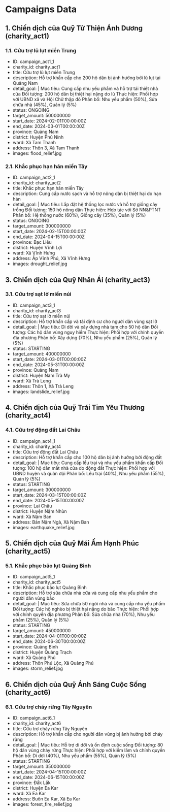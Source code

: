 # Campaigns Data

## 1. Chiến dịch của Quỹ Từ Thiện Ánh Dương (charity_act1)
### 1.1. Cứu trợ lũ lụt miền Trung
- ID: campaign_act1_1
- charity_id: charity_act1
- title: Cứu trợ lũ lụt miền Trung
- description: Hỗ trợ khẩn cấp cho 200 hộ dân bị ảnh hưởng bởi lũ lụt tại Quảng Nam
- detail_goal: |
    Mục tiêu: Cung cấp nhu yếu phẩm và hỗ trợ tái thiết nhà cửa
    Đối tượng: 200 hộ dân bị thiệt hại nặng do lũ
    Thực hiện: Phối hợp với UBND xã và Hội Chữ thập đỏ
    Phân bổ: Nhu yếu phẩm (50%), Sửa chữa nhà (45%), Quản lý (5%)
- status: ONGOING
- target_amount: 500000000
- start_date: 2024-02-01T00:00:00Z
- end_date: 2024-03-01T00:00:00Z
- province: Quảng Nam
- district: Huyện Phú Ninh
- ward: Xã Tam Thanh
- address: Thôn 3, Xã Tam Thanh
- images: flood_relief.jpg

### 2.1. Khắc phục hạn hán miền Tây
- ID: campaign_act2_1
- charity_id: charity_act2
- title: Khắc phục hạn hán miền Tây
- description: Cung cấp nước sạch và hỗ trợ nông dân bị thiệt hại do hạn hán
- detail_goal: |
    Mục tiêu: Lắp đặt hệ thống lọc nước và hỗ trợ giống cây trồng
    Đối tượng: 150 hộ nông dân
    Thực hiện: Hợp tác với Sở NN&PTNT
    Phân bổ: Hệ thống nước (60%), Giống cây (35%), Quản lý (5%)
- status: ONGOING
- target_amount: 300000000
- start_date: 2024-02-15T00:00:00Z
- end_date: 2024-04-15T00:00:00Z
- province: Bạc Liêu
- district: Huyện Vĩnh Lợi
- ward: Xã Vĩnh Hưng
- address: Ấp Vĩnh Phú, Xã Vĩnh Hưng
- images: drought_relief.jpg

## 3. Chiến dịch của Quỹ Nhân Ái (charity_act3)
### 3.1. Cứu trợ sạt lở miền núi
- ID: campaign_act3_1
- charity_id: charity_act3
- title: Cứu trợ sạt lở miền núi
- description: Hỗ trợ khẩn cấp và tái định cư cho người dân vùng sạt lở
- detail_goal: |
    Mục tiêu: Di dời và xây dựng nhà tạm cho 50 hộ dân
    Đối tượng: Các hộ dân vùng nguy hiểm
    Thực hiện: Phối hợp với chính quyền địa phương
    Phân bổ: Xây dựng (70%), Nhu yếu phẩm (25%), Quản lý (5%)
- status: STARTING
- target_amount: 400000000
- start_date: 2024-03-01T00:00:00Z
- end_date: 2024-05-31T00:00:00Z
- province: Quảng Nam
- district: Huyện Nam Trà My
- ward: Xã Trà Leng
- address: Thôn 1, Xã Trà Leng
- images: landslide_relief.jpg

## 4. Chiến dịch của Quỹ Trái Tim Yêu Thương (charity_act4)
### 4.1. Cứu trợ động đất Lai Châu
- ID: campaign_act4_1
- charity_id: charity_act4
- title: Cứu trợ động đất Lai Châu
- description: Hỗ trợ khẩn cấp cho 100 hộ dân bị ảnh hưởng bởi động đất
- detail_goal: |
    Mục tiêu: Cung cấp lều trại và nhu yếu phẩm khẩn cấp
    Đối tượng: 100 hộ dân mất nhà cửa do động đất
    Thực hiện: Phối hợp với UBND huyện và quân đội
    Phân bổ: Lều trại (40%), Nhu yếu phẩm (55%), Quản lý (5%)
- status: STARTING
- target_amount: 300000000
- start_date: 2024-03-15T00:00:00Z
- end_date: 2024-05-15T00:00:00Z
- province: Lai Châu
- district: Huyện Nậm Nhùn
- ward: Xã Nậm Ban
- address: Bản Nậm Ngà, Xã Nậm Ban
- images: earthquake_relief.jpg

## 5. Chiến dịch của Quỹ Mái Ấm Hạnh Phúc (charity_act5)
### 5.1. Khắc phục bão lụt Quảng Bình
- ID: campaign_act5_1
- charity_id: charity_act5
- title: Khắc phục bão lụt Quảng Bình
- description: Hỗ trợ sửa chữa nhà cửa và cung cấp nhu yếu phẩm cho người dân vùng bão
- detail_goal: |
    Mục tiêu: Sửa chữa 50 ngôi nhà và cung cấp nhu yếu phẩm
    Đối tượng: Các hộ nghèo bị thiệt hại nặng do bão
    Thực hiện: Phối hợp với chính quyền địa phương
    Phân bổ: Sửa chữa nhà (70%), Nhu yếu phẩm (25%), Quản lý (5%)
- status: STARTING
- target_amount: 450000000
- start_date: 2024-04-01T00:00:00Z
- end_date: 2024-06-30T00:00:00Z
- province: Quảng Bình
- district: Huyện Quảng Trạch
- ward: Xã Quảng Phú
- address: Thôn Phú Lộc, Xã Quảng Phú
- images: storm_relief.jpg

## 6. Chiến dịch của Quỹ Ánh Sáng Cuộc Sống (charity_act6)
### 6.1. Cứu trợ cháy rừng Tây Nguyên
- ID: campaign_act6_1
- charity_id: charity_act6
- title: Cứu trợ cháy rừng Tây Nguyên
- description: Hỗ trợ khẩn cấp cho người dân vùng bị ảnh hưởng bởi cháy rừng
- detail_goal: |
    Mục tiêu: Hỗ trợ di dời và ổn định cuộc sống
    Đối tượng: 80 hộ dân vùng cháy rừng
    Thực hiện: Phối hợp với kiểm lâm và chính quyền
    Phân bổ: Di dời (40%), Nhu yếu phẩm (55%), Quản lý (5%)
- status: STARTING
- target_amount: 350000000
- start_date: 2024-04-15T00:00:00Z
- end_date: 2024-06-15T00:00:00Z
- province: Đắk Lắk
- district: Huyện Ea Kar
- ward: Xã Ea Kar
- address: Buôn Ea Kar, Xã Ea Kar
- images: forest_fire_relief.jpg
